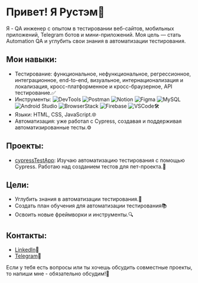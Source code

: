 # Привет! Я Рустэм👋

Я - QA инженер с опытом в тестировании веб-сайтов, мобильных приложений, Telegram ботов и мини-приложений. Моя цель — стать Automation QA и углубить свои знания в автоматизации тестирования.

## Мои навыки:

- Тестирование: функциональное, нефункциональное, регрессионное, интеграционное, end-to-end, визуальное, интернационализация и локализация, кросс-платформенное и кросс-браузерное, API тестирование.✅
- Инструменты: 
  ![DevTools](https://img.shields.io/badge/DevTools-00BFFF?style=flat-square&logo=googlechrome&logoColor=white)
  ![Postman](https://img.shields.io/badge/Postman-FBAE17?style=flat-square&logo=postman&logoColor=white)
  ![Notion](https://img.shields.io/badge/Notion-000000?style=flat-square&logo=notion&logoColor=white)
  ![Figma](https://img.shields.io/badge/Figma-F24E1E?style=flat-square&logo=figma&logoColor=white)
  ![MySQL](https://img.shields.io/badge/MySQL-4479A1?style=flat-square&logo=mysql&logoColor=white)
  ![Android Studio](https://img.shields.io/badge/Android%20Studio-3DDC84?style=flat-square&logo=androidstudio&logoColor=white)
  ![BrowserStack](https://img.shields.io/badge/BrowserStack-FF5A5F?style=flat-square&logo=browserstack&logoColor=white)
  ![Firebase](https://img.shields.io/badge/Firebase-FFCA28?style=flat-square&logo=firebase&logoColor=white)
  ![VSCode](https://img.shields.io/badge/Visual%20Studio%20Code-007ACC?style=flat-square&logo=visualstudiocode&logoColor=white)🛠
- Языки: HTML, CSS, JavaScript.🌐
- Автоматизация: уже работал с Cypress, создавая и поддерживая автоматизированные тесты.⚙️

## Проекты:

- [cypressTestApp]((https://github.com/chickenzombie/cypressTestsApp)): Изучаю автоматизацию тестирования с помощью Cypress. Работаю над созданием тестов для пет-проекта.🐶

## Цели:

- Углубить знания в автоматизации тестирования.🎯
- Создать план обучения для автоматизации тестирования📚
- Освоить новые фреймворки и инструменты.🔍

## Контакты:

- [LinkedIn](https://www.linkedin.com/in/rustem-davletov/)🌟
- [Telegram](https://t.me/rustyman1337)📲

Если у тебя есть вопросы или ты хочешь обсудить совместные проекты, то напиши мне - обязательно обсудим!🤝


